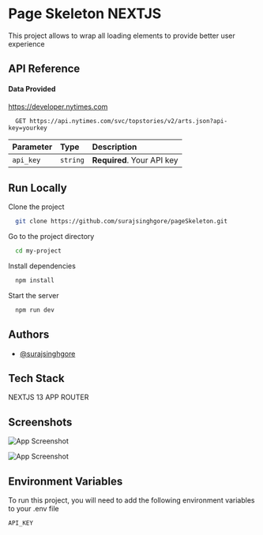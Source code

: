 
# Page Skeleton NEXTJS

This project allows to wrap all loading elements to provide better user experience


## API Reference

#### Data Provided 
https://developer.nytimes.com
```http
  GET https://api.nytimes.com/svc/topstories/v2/arts.json?api-key=yourkey 
```

| Parameter | Type     | Description                |
| :-------- | :------- | :------------------------- |
| `api_key` | `string` | **Required**. Your API key |




## Run Locally

Clone the project

```bash
  git clone https://github.com/surajsinghgore/pageSkeleton.git
```

Go to the project directory

```bash
  cd my-project
```

Install dependencies

```bash
  npm install
```

Start the server

```bash
  npm run dev
```


## Authors

- [@surajsinghgore](https://www.linkedin.com/in/surajsinghgore/)


## Tech Stack

NEXTJS 13 APP ROUTER


## Screenshots

![App Screenshot](https://res.cloudinary.com/dnxv21hr0/image/upload/v1695393345/Screenshot_17_mwcsfz.png)

![App Screenshot](https://res.cloudinary.com/dnxv21hr0/image/upload/v1695393351/Screenshot_18_vhppms.png)

## Environment Variables

To run this project, you will need to add the following environment variables to your .env file

`API_KEY`



